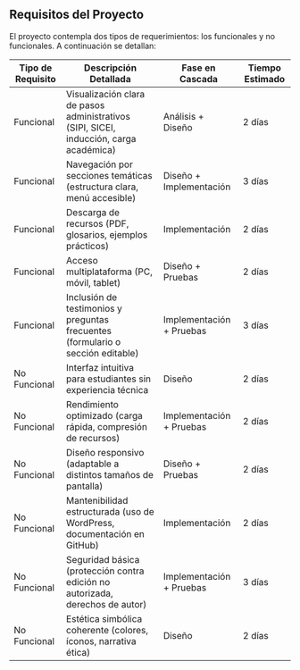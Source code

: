## Requisitos del Proyecto

El proyecto contempla dos tipos de requerimientos: los funcionales y no funcionales. A continuación se detallan:

| Tipo de Requisito | Descripción Detallada | Fase en Cascada | Tiempo Estimado |
|-------------------|------------------------|------------------|------------------|
| Funcional         | Visualización clara de pasos administrativos (SIPI, SICEI, inducción, carga académica) | Análisis + Diseño | 2 días |
| Funcional         | Navegación por secciones temáticas (estructura clara, menú accesible) | Diseño + Implementación | 3 días |
| Funcional         | Descarga de recursos (PDF, glosarios, ejemplos prácticos) | Implementación | 2 días |
| Funcional         | Acceso multiplataforma (PC, móvil, tablet) | Diseño + Pruebas | 2 días |
| Funcional         | Inclusión de testimonios y preguntas frecuentes (formulario o sección editable) | Implementación + Pruebas | 3 días |
| No Funcional      | Interfaz intuitiva para estudiantes sin experiencia técnica | Diseño | 2 días |
| No Funcional      | Rendimiento optimizado (carga rápida, compresión de recursos) | Implementación + Pruebas | 2 días |
| No Funcional      | Diseño responsivo (adaptable a distintos tamaños de pantalla) | Diseño + Pruebas | 2 días |
| No Funcional      | Mantenibilidad estructurada (uso de WordPress, documentación en GitHub) | Implementación | 2 días |
| No Funcional      | Seguridad básica (protección contra edición no autorizada, derechos de autor) | Implementación + Pruebas | 3 días |
| No Funcional      | Estética simbólica coherente (colores, íconos, narrativa ética) | Diseño | 2 días |




